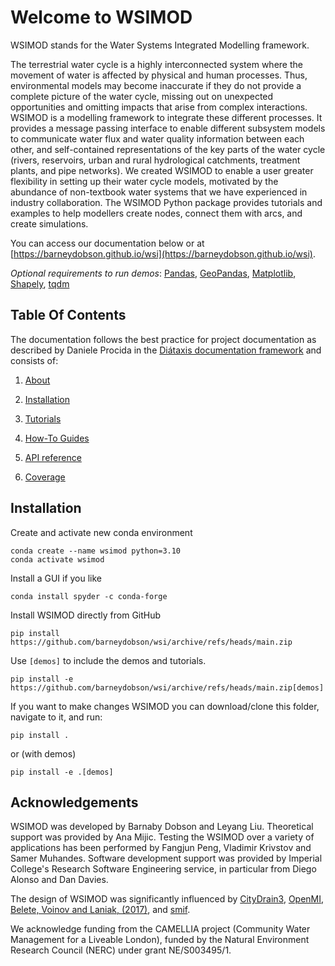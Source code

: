 # Welcome to WSIMOD

WSIMOD stands for the Water Systems Integrated Modelling framework.

The terrestrial water cycle is a highly interconnected system where the 
movement of water is affected by physical and human processes. Thus, 
environmental models may become inaccurate if they do not provide a complete 
picture of the water cycle, missing out on unexpected opportunities and 
omitting impacts that arise from complex interactions. WSIMOD is a modelling 
framework to integrate these different processes. It provides a message passing 
interface to enable different subsystem models to communicate water flux and 
water quality information between each other, and self-contained 
representations of the key parts of the water cycle (rivers, reservoirs, urban 
and rural hydrological catchments, treatment plants, and pipe networks).
We created WSIMOD to enable a user greater flexibility in setting up their 
water cycle models, motivated by the abundance of non-textbook water systems 
that we have experienced in industry collaboration. The WSIMOD Python package 
provides tutorials and examples to help modellers create nodes, connect them 
with arcs, and create simulations.

You can access our documentation below or at [https://barneydobson.github.io/wsi](https://barneydobson.github.io/wsi).

*Optional requirements to run demos*: [Pandas](#https://pandas.pydata.org/), [GeoPandas](#https://geopandas.org/en/stable/), [Matplotlib](#https://matplotlib.org/), [Shapely](#https://shapely.readthedocs.io/en/stable/manual.html), [tqdm](#https://tqdm.github.io/)

## Table Of Contents

The documentation follows the best practice for
project documentation as described by Daniele Procida
in the [Diátaxis documentation framework](https://diataxis.fr/)
and consists of:

1. [About](https://barneydobson.github.io/wsi/paper/paper/)

2. [Installation](https://barneydobson.github.io/wsi/installation/)

3. [Tutorials](https://barneydobson.github.io/wsi/tutorials/)

4. [How-To Guides](https://barneydobson.github.io/wsi/how-to/)

5. [API reference](https://barneydobson.github.io/wsi/reference/)

6. [Coverage](https://barneydobson.github.io/wsi/coverage/)

## Installation
Create and activate new conda environment
```
conda create --name wsimod python=3.10
conda activate wsimod
```

Install a GUI if you like
```
conda install spyder -c conda-forge
```

Install WSIMOD directly from GitHub
```
pip install https://github.com/barneydobson/wsi/archive/refs/heads/main.zip
```

Use `[demos]` to include the demos and tutorials.
```
pip install -e https://github.com/barneydobson/wsi/archive/refs/heads/main.zip[demos]
```

If you want to make changes WSIMOD you can download/clone this folder, navigate to it, and run:
```
pip install .
```

or (with demos)

```
pip install -e .[demos]
```

## Acknowledgements

WSIMOD was developed by Barnaby Dobson and Leyang Liu. 
Theoretical support was provided by Ana Mijic.
Testing the WSIMOD over a variety of applications has been performed by 
Fangjun Peng, Vladimir Krivstov and Samer Muhandes.
Software development support was provided by Imperial College's Research 
Software Engineering service, in particular from Diego Alonso and Dan Davies.

The design of WSIMOD was significantly influenced by 
[CityDrain3](https://github.com/gregorburger/CityDrain3), 
[OpenMI](https://www.ogc.org/standards/openmi), 
[Belete, Voinov and Laniak, (2017)](https://doi.org/10.1016/j.envsoft.2016.10.013), 
and [smif](https://github.com/tomalrussell/smif).

We acknowledge funding from the CAMELLIA project (Community Water Management 
for a Liveable London), funded by the Natural Environment Research Council 
(NERC) under grant NE/S003495/1.
